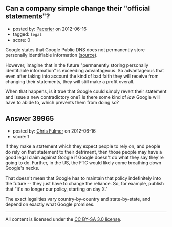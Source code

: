 ## Can a company simple change their "official statements"?

- posted by: [Pacerier](https://stackexchange.com/users/-1/10334-pacerier) on 2012-06-16
- tagged: `legal`
- score: 0

Google states that Google Public DNS does not permanently store personally identifiable information ([source][1]).

However, imagine that in the future "permanently storing personally identifiable information" is exceeding advantageous. So advantageous that even after taking into account the kind of bad faith they will receive from changing their statements, they will still make a profit overall.

When that happens, is it true that Google could simply revert their statement and issue a new contradictory one? Is there some kind of *law* Google will have to abide to, which prevents them from doing so?


  [1]: https://developers.google.com/speed/public-dns/privacy


## Answer 39965

- posted by: [Chris Fulmer](https://stackexchange.com/users/-1/17026-chris-fulmer) on 2012-06-16
- score: 1

If they make a statement which they expect people to rely on, and people do rely on that statement to their detriment, then those people may have a good legal claim against Google if Google doesn't do what they say they're going to do.  Further, in the US, the FTC would likely come breathing down Google's necks.

That doesn't mean that Google has to maintain that policy indefinitely into the future -- they just have to change the reliance.  So, for example, publish that "it's no longer our policy, starting on day X."  

The exact legalities vary country-by-country and state-by-state, and depend on exactly what Google promises.



---

All content is licensed under the [CC BY-SA 3.0 license](https://creativecommons.org/licenses/by-sa/3.0/).
